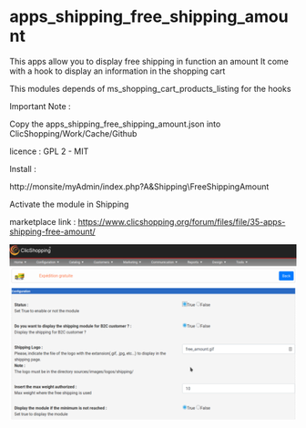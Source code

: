 # apps_shipping_free_shipping_amount

This apps allow you to display free shipping in function an amount
It come with a hook to display an information in the shopping cart

This modules depends of ms_shopping_cart_products_listing for the hooks

Important Note :

Copy the apps_shipping_free_shipping_amount.json into ClicShopping/Work/Cache/Github

licence  : GPL 2 - MIT

Install :

http://monsite/myAdmin/index.php?A&Shipping\FreeShippingAmount

Activate the module in Shipping

marketplace link : https://www.clicshopping.org/forum/files/file/35-apps-shipping-free-amount/

![free](https://github.com/ClicShoppingOfficialModulesV3/apps_shipping_free_shipping_amount/blob/master/ModuleInfosJson/free_shipping.png)


